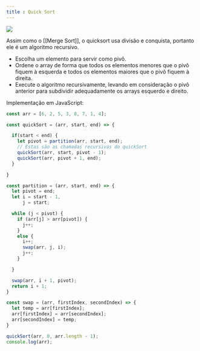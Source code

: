 ```yaml
---
title : Quick Sort
---
```


![](https://upload.wikimedia.org/wikipedia/commons/9/9c/Quicksort-example.gif)

Assim como o [[Merge Sort]], o quicksort usa divisão e conquista, portanto ele é um algoritmo recursivo.

- Escolha um elemento para servir como pivô.
- Ordene o array de forma que todos os elementos menores que o pivô fiquem à esquerda e todos os elementos maiores que o pivô fiquem à direita.
- Execute o algoritmo recursivamente, levando em consideração o pivô anterior para subdividir adequadamente os arrays esquerdo e direito. 

Implementação em JavaScript:

```js
const arr = [6, 2, 5, 3, 8, 7, 1, 4];

const quickSort = (arr, start, end) => {

  if(start < end) {
    let pivot = partition(arr, start, end);
    // Estas são as chamadas recursivas do quickSort
    quickSort(arr, start, pivot - 1);
    quickSort(arr, pivot + 1, end);
  } 

}

const partition = (arr, start, end) => { 
  let pivot = end;
  let i = start - 1,
      j = start;

  while (j < pivot) {
    if (arr[j] > arr[pivot]) {
      j++;
    }
    else {
      i++;
      swap(arr, j, i);
      j++;
    }

  }

  swap(arr, i + 1, pivot);
  return i + 1;
}

const swap = (arr, firstIndex, secondIndex) => {
  let temp = arr[firstIndex];
  arr[firstIndex] = arr[secondIndex];
  arr[secondIndex] = temp;
}

quickSort(arr, 0, arr.length - 1);
console.log(arr);
```